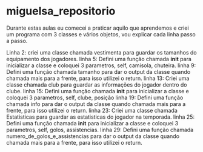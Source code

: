 # miguelsa_repositorio
Durante estas aulas eu comecei a praticar aquilo que aprendemos e criei um programa com 3 classes e vários objetos, vou explicar cada linha passo a passo.

Linha 2: criei uma classe chamada vestimenta para guardar os tamanhos do equipamento dos jogadores.
linha 5: Defini uma função chamada __init__ para inicializar a classe e coloquei 3 parametros, self, camisola, chuteira.
linha 9: Defini uma função chamada  tamanho para dar o output da classe quando chamada mais para a frente, para isso utilizei o return.
linha 13: Criei uma classe chamada club para guardar as informações do jogador dentro do clube.
linha 15: Defini uma função chamada __init__ para inicializar a classe e coloquei 3 parametros, self, clube, posição
linha 19: Defini uma função chamada info para dar o output da classe quando chamada mais para a frente, para isso utilizei o return.
linha 23: Criei uma classe chamada Estatisticas para guardar as estatisticas do jogador na temporada.
linha 25: Defini uma função chamada __init__ para inicializar a classe e coloquei 3 parametros, self, golos, assistencias.
linha 29: Defini uma função chamada numero_de_golos_e_assistencias para dar o output da classe quando chamada mais para a frente, para isso utilizei o return.
